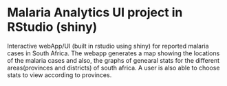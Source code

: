 # Malaria Analytics UI project in RStudio (shiny)


Interactive webApp/UI (built in rstudio using shiny) for reported malaria cases in South Africa. The webapp generates a map showing the locations of the malaria cases and also, the graphs of genearal stats for the different areas(provinces and districts) of south africa. A user is also able to choose stats to view according to provinces. 